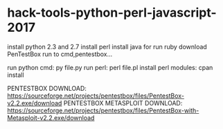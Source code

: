 # hack-tools-python-perl-javascript-2017
install python 2.3 and 2.7
install perl
install java
for run ruby download PenTestBox
run to cmd,pentestbox...

run python cmd: py file.py
run perl: perl file.pl
install perl modules: cpan install 


PENTESTBOX DOWNLOAD: 
https://sourceforge.net/projects/pentestbox/files/PentestBox-v2.2.exe/download
PENTESTBOX METASPLOIT DOWNLOAD:
https://sourceforge.net/projects/pentestbox/files/PentestBox-with-Metasploit-v2.2.exe/download
